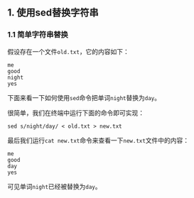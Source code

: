 ## 1. 使用sed替换字符串

### 1.1 简单字符串替换

假设存在一个文件`old.txt`，它的内容如下：

```text
me
good
night
yes
```

下面来看一下如何使用`sed`命令把单词`night`替换为`day`。

很简单，我们在终端中运行下面的命令即可实现：

```text
sed s/night/day/ < old.txt > new.txt
```

最后我们运行`cat new.txt`命令来查看一下`new.txt`文件中的内容：

```text
me
good
day
yes
```

可见单词`night`已经被替换为`day`。
